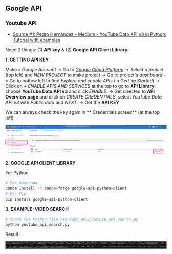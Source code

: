 ## Google API

### Youtube API

* [Source #1: Pedro Hernández - Medium - YouTube Data API v3 in Python: Tutorial with examples](https://medium.com/mcd-unison/youtube-data-api-v3-in-python-tutorial-with-examples-e829a25d2ebd)

Need 2 things: (1) **API key** & (2) **Google API Client Library**. 

**1. GETTING API KEY**

Make a *Google Account* -> Go to [*Google Cloud Platform*](https://console.cloud.google.com/welcome?project=noble-maxim-285912) -> *Select a project* (top left) and *NEW PROJECT* to make project -> Go to project's *dashboard* -> Go to bottow left to find *Explore and enable APIs* (in *Getting Started*) -> Click on *+ ENABLE APIS AND SERVICES* at the top to go to **API Library**, choose **YouTube Data API v3** and click *ENABLE*. -> Get directed to **API Overview page** and click on *CREATE CREDENTIALS*, select *YouTube Data API v3* with *Public data* and *NEXT*. -> Get the **API KEY** 

We can always check the key again in ** Credentials screen** (at the top left)

<p align="center">
  <img src="/images/api-key.png">
</p>

**2. GOOGLE API CLIENT LIBRARY**

For Python
  ```sh
  # For Anaconda
  conda install -c conda-forge google-api-python-client 
  # For Pip
  pip install google-api-python-client
  ```

**3. EXAMPLE: VIDEO SEARCH**

  ```sh
  # check the Python file /Youtube_API/youtube_api_search.py
  python youtube_api_search.py
  ```
  
Result
<p align="center">
  <img src="/images/yt_api_search_result.png">
</p>
